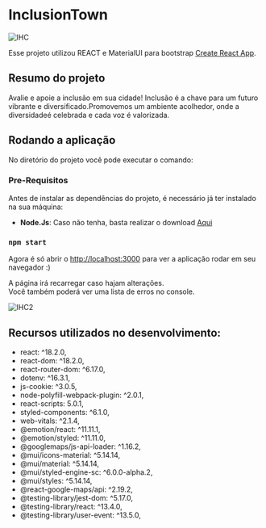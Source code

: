 # InclusionTown

![IHC](https://github.com/R0chaa/InclusionTown/assets/73042947/5b58914f-2759-49e8-b18d-5d2c20bb3ba0)

Esse projeto utilizou REACT e MaterialUI para bootstrap [Create React App](https://github.com/facebook/create-react-app).

## Resumo do projeto

Avalie e apoie a inclusão em sua cidade!
Inclusão é a chave para um futuro vibrante e diversificado.Promovemos um ambiente acolhedor, onde a diversidadeé celebrada e cada voz é valorizada.

## Rodando a aplicação

No diretório do projeto você pode executar o comando:

### Pre-Requisitos

Antes de instalar as dependências do projeto, é necessário já ter instalado na sua máquina:

 * **Node.Js**: Caso não tenha, basta realizar o download [Aqui](https://nodejs.org/en/)

### `npm start`

Agora é só abrir o [http://localhost:3000](http://localhost:3000) para ver a aplicação rodar em seu navegador :)

A página irá recarregar caso hajam alterações.\
Você também poderá ver uma lista de erros no console.

![IHC2](https://github.com/R0chaa/InclusionTown/assets/73042947/9986c0a7-3088-4e9a-bb44-0fe1db304a7a)

## Recursos utilizados no desenvolvimento:

- react: ^18.2.0,
- react-dom: ^18.2.0,
- react-router-dom: ^6.17.0,
- dotenv: ^16.3.1,
- js-cookie: ^3.0.5,
- node-polyfill-webpack-plugin: ^2.0.1,
- react-scripts: 5.0.1,
- styled-components: ^6.1.0,
- web-vitals: ^2.1.4,
- @emotion/react: ^11.11.1,
- @emotion/styled: ^11.11.0,
- @googlemaps/js-api-loader: ^1.16.2,
- @mui/icons-material: ^5.14.14,
- @mui/material: ^5.14.14,
- @mui/styled-engine-sc: ^6.0.0-alpha.2,
- @mui/styles: ^5.14.14,
- @react-google-maps/api: ^2.19.2,
- @testing-library/jest-dom: ^5.17.0,
- @testing-library/react: ^13.4.0,
- @testing-library/user-event: ^13.5.0,

